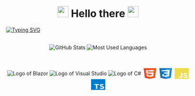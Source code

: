 <h1 align="center">
    <img src="kenobi.gif" width="30px" height="30px" />
    Hello there
    <img src="kenobi.gif" width="30px" height="30px" />
</h1>

[![Typing SVG](https://readme-typing-svg.herokuapp.com?font=Fira+Code&pause=1000&width=435&lines=I'm+Hesam+Hosseini;I'm+Back-End+Developer;Working+on+WPF%2C+Asp.Net+Core;Ask+me+about+C%2B%2B%2C+C%23)](https://git.io/typing-svg)

<div align="center">
  <br>
    <img height="190rem" alt="GitHub Stats" src="https://github-readme-stats.vercel.app/api?username=nuclearHesam&show_icons=true&theme=github_dark&count_private=true&bg_color=0d1117&hide_border=true"/>
    <img height="190rem" alt="Most Used Languages" src="https://github-readme-stats.vercel.app/api/top-langs/?username=nuclearHesam&langs_count=8&count_private=false&layout=compact&theme=github_dark&bg_color=0d1117&hide_border=true"/>
</div>
   
<br>
<br>
  
<div style="display: inline_flex; gap: 10px">
  <p align="center">
      <img align="center" alt="Logo of Blazor" height="30" width="30" title="Blazor" src="https://mhrastegari.github.io/images/blazor.png">
      <img align="center" alt="Logo of Visual Studio" height="30" width="30" title="Visual Studio" src="https://mhrastegari.github.io/images/vs.svg">
      <img align="center" alt="Logo of C#" height="30" width="40" title="C#" src="https://cdn.jsdelivr.net/gh/devicons/devicon/icons/csharp/csharp-original.svg">
      <img align="center" alt="Logo of HTML5" height="30" width="40" title="HTML5" src="https://raw.githubusercontent.com/devicons/devicon/master/icons/html5/html5-original.svg">
      <img align="center" alt="Logo of CSS3" height="30" width="40" title="CSS3" src="https://raw.githubusercontent.com/devicons/devicon/master/icons/css3/css3-original.svg">
      <img align="center" alt="Logo of JavaScript" height="30" width="40" title="JavaScript" src="https://raw.githubusercontent.com/devicons/devicon/master/icons/javascript/javascript-plain.svg">
      <img align="center" alt="Logo of TypeScript" height="30" width="40" title="TypeScript" src="https://raw.githubusercontent.com/devicons/devicon/master/icons/typescript/typescript-plain.svg">
  </p>
</div>
